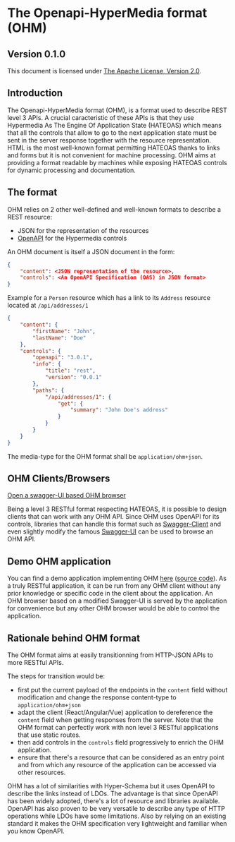 # The Openapi-HyperMedia format (OHM)

## Version 0.1.0

This document is licensed under [The Apache License, Version 2.0](https://www.apache.org/licenses/LICENSE-2.0.html).

## Introduction

The Openapi-HyperMedia format (OHM), is a format used to describe REST level 3 APIs.
A crucial caracteristic of these APIs is that they use Hypermedia As The Engine Of Application State (HATEOAS) which means that all the controls that allow to go to the next application state must be sent in the server response together with the resource representation.
HTML is the most well-known format permitting HATEOAS thanks to links and forms but it is not convenient for machine processing.
OHM aims at providing a format readable by machines while exposing HATEOAS controls for dynamic processing and documentation.

## The format

OHM relies on 2 other well-defined and well-known formats to describe a REST resource:
* JSON for the representation of the resources
* [OpenAPI](https://github.com/OAI/OpenAPI-Specification/blob/master/versions/3.0.3.md) for the Hypermedia controls

An OHM document is itself a JSON document in the form:
```json
{
    "content": <JSON representation of the resource>,
    "controls": <An OpenAPI Specification (OAS) in JSON format>
}
```

Example for a `Person` resource which has a link to its `Address` resource located at `/api/addresses/1`
```json
{
    "content": {
        "firstName": "John",
        "lastName": "Doe"
    },
    "controls": {
        "openapi": "3.0.1",
        "info": {
            "title": "rest",
            "version": "0.0.1"
        },
        "paths": {
            "/api/addresses/1": {
                "get": {
                    "summary": "John Doe's address"
                }
            }
        }
    }
}
```
The media-type for the OHM format shall be `application/ohm+json`.

## OHM Clients/Browsers

[Open a swagger-UI based OHM browser](https://raw.githack.com/cbornet/swagger-ui/ohm/dist/)


Being a level 3 RESTful format respecting HATEOAS, it is possible to design clients that can work with any OHM API.
Since OHM uses OpenAPI for its controls, libraries that can handle this format such as [Swagger-Client](https://github.com/swagger-api/swagger-js) and even slightly modify the famous [Swagger-UI](https://github.com/swagger-api/swagger-ui) can be used to browse an OHM API.

## Demo OHM application

You can find a demo application implementing OHM [here](https://rest-openapi-demo.herokuapp.com) ([source code](https://github.com/cbornet/sample-rest-app)).
As a truly RESTful application, it can be run from any OHM client without any prior knowledge or specific code in the client about the application.
An OHM browser based on a modified Swagger-UI is served by the application for convenience but any other OHM browser would be able to control the application.

## Rationale behind OHM format

The OHM format aims at easily transitionning from HTTP-JSON APIs to more RESTful APIs. 

The steps for transition would be:
* first put the current payload of the endpoints in the `content` field without modification and change the response content-type to `application/ohm+json`
* adapt the client (React/Angular/Vue) application to dereference the `content` field when getting responses from the server. Note that the OHM format can perfectly work with non level 3 RESTful applications that use static routes.
* then add controls in the `controls` field progressively to enrich the OHM application.
* ensure that there's a resource that can be considered as an entry point and from which any resource of the application can be accessed via other resources.

OHM has a lot of similarities with Hyper-Schema but it uses OpenAPI to describe the links instead of LDOs.
The advantage is that since OpenAPI has been widely adopted, there's a lot of resource and libraries available.
OpenAPI has also proven to be very versatile to describe any type of HTTP operations while LDOs have some limitations.
Also by relying on an existing standard it makes the OHM specification very lightweight and familiar when you know OpenAPI.
